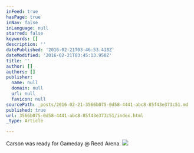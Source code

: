 ```yaml
---
inFeed: true
hasPage: true
inNav: false
inLanguage: null
starred: false
keywords: []
description: ''
datePublished: '2016-02-21T03:46:53.418Z'
dateModified: '2016-02-21T03:45:13.958Z'
title: ''
author: []
authors: []
publisher:
  name: null
  domain: null
  url: null
  favicon: null
sourcePath: _posts/2016-02-21-3566b075-0d58-4441-abc8-85f43e373c51.md
published: true
url: 3566b075-0d58-4441-abc8-85f43e373c51/index.html
_type: Article

---
```

Carson was ready for Gameday @ Reed Arena.
![](https://the-grid-user-content.s3-us-west-2.amazonaws.com/2784a32d-d4e2-44c9-a254-9ae62e6ddb5c.jpg)